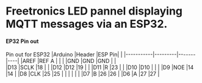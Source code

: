 # Freetronics LED pannel displaying MQTT messages via an ESP32.


#### EP32 Pin out

Pin out for ESP32
|Arduino    |Header   |ESP Pin|    |
|-----------|---------|-------|----|
|AREF       |REF A    |       |    | 
|GND        |GND      |GND    |    |     
|D13        |SCLK     |18     |    |
|D12        |D12      |19     |    |
|D11        |R        |23     |    |
|D10        |D10      |       |    | 
|D9         |NOE      |14     |14  |
|D8         |CLK      |25     |25  |
|           |         |       |    |
|D7         |B        |26     |26  |
|D6         |A        |27     |27  | 

